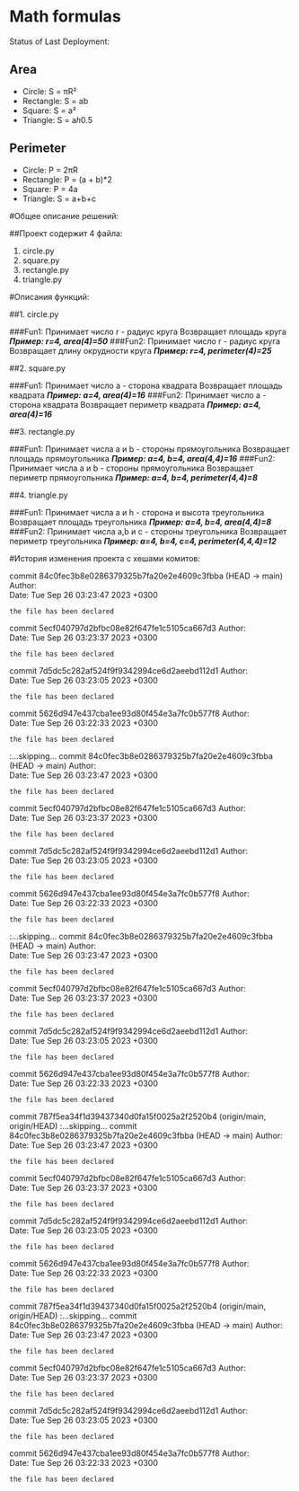 # Math formulas
Status of Last Deployment:<br>
<img scr="https://github.com/upravlenets/geometric_lib/workflows/CI/CD/badge.svg?branch=master"><br>
## Area
- Circle: S = πR²
- Rectangle: S = ab
- Square: S = a²
- Triangle: S = a*h*0.5

## Perimeter
- Circle: P = 2πR
- Rectangle: P = (a + b)*2
- Square: P = 4a
- Triangle: S = a+b+c

#Общее описание решений:

##Проект содержит 4 файла:
1. circle.py
2. square.py 
3. rectangle.py
4. triangle.py

#Описания функций:

##1. circle.py

###Fun1:
Принимает число r - радиус круга
Возвращает площадь круга
***Пример: r=4, area(4)=50***
###Fun2:
Принимает число r - радиус круга
Возвращает длину окрудности круга 
***Пример: r=4, perimeter(4)=25***

##2. square.py 

###Fun1:
Принимает число a - сторона квадрата
Возвращает площадь квадрата
***Пример: a=4, area(4)=16***
###Fun2:
Принимает число a - сторона квадрата
Возвращает периметр квадрата
***Пример: a=4, area(4)=16***

##3. rectangle.py

###Fun1:
Принимает числа а и b - стороны прямоугольника
Возвращает площадь прямоугольника
***Пример: a=4, b=4, area(4,4)=16***
###Fun2:
Принимает числа а и b - стороны прямоугольника
Возвращает периметр прямоугольника
***Пример: a=4, b=4, perimeter(4,4)=8***

##4. triangle.py

###Fun1:
Принимает числа а и h - сторона и высота треугольника
Возвращает площадь треугольника
***Пример: a=4, b=4, area(4,4)=8***
###Fun2:
Принимает числа а,b и с - стороны треугольника
Возвращает периметр треугольника
***Пример: a=4, b=4, с=4, perimeter(4,4,4)=12***

#История изменения проекта с хешами комитов:

commit 84c0fec3b8e0286379325b7fa20e2e4609c3fbba (HEAD -> main)
Author:  
Date:   Tue Sep 26 03:23:47 2023 +0300

    the file has been declared

commit 5ecf040797d2bfbc08e82f647fe1c5105ca667d3
Author:  
Date:   Tue Sep 26 03:23:37 2023 +0300

    the file has been declared

commit 7d5dc5c282af524f9f9342994ce6d2aeebd112d1
Author:  
Date:   Tue Sep 26 03:23:05 2023 +0300

    the file has been declared

commit 5626d947e437cba1ee93d80f454e3a7fc0b577f8
Author:  
Date:   Tue Sep 26 03:22:33 2023 +0300

    the file has been declared
:...skipping...
commit 84c0fec3b8e0286379325b7fa20e2e4609c3fbba (HEAD -> main)
Author:  
Date:   Tue Sep 26 03:23:47 2023 +0300

    the file has been declared

commit 5ecf040797d2bfbc08e82f647fe1c5105ca667d3
Author:  
Date:   Tue Sep 26 03:23:37 2023 +0300

    the file has been declared

commit 7d5dc5c282af524f9f9342994ce6d2aeebd112d1
Author:  
Date:   Tue Sep 26 03:23:05 2023 +0300

    the file has been declared

commit 5626d947e437cba1ee93d80f454e3a7fc0b577f8
Author:  
Date:   Tue Sep 26 03:22:33 2023 +0300

    the file has been declared

:...skipping...
commit 84c0fec3b8e0286379325b7fa20e2e4609c3fbba (HEAD -> main)
Author:  
Date:   Tue Sep 26 03:23:47 2023 +0300

    the file has been declared

commit 5ecf040797d2bfbc08e82f647fe1c5105ca667d3
Author:  
Date:   Tue Sep 26 03:23:37 2023 +0300

    the file has been declared

commit 7d5dc5c282af524f9f9342994ce6d2aeebd112d1
Author:  
Date:   Tue Sep 26 03:23:05 2023 +0300

    the file has been declared

commit 5626d947e437cba1ee93d80f454e3a7fc0b577f8
Author:  
Date:   Tue Sep 26 03:22:33 2023 +0300

    the file has been declared

commit 787f5ea34f1d39437340d0fa15f0025a2f2520b4 (origin/main, origin/HEAD)
:...skipping...
commit 84c0fec3b8e0286379325b7fa20e2e4609c3fbba (HEAD -> main)
Author:  
Date:   Tue Sep 26 03:23:47 2023 +0300

    the file has been declared

commit 5ecf040797d2bfbc08e82f647fe1c5105ca667d3
Author:  
Date:   Tue Sep 26 03:23:37 2023 +0300

    the file has been declared

commit 7d5dc5c282af524f9f9342994ce6d2aeebd112d1
Author:  
Date:   Tue Sep 26 03:23:05 2023 +0300

    the file has been declared

commit 5626d947e437cba1ee93d80f454e3a7fc0b577f8
Author:  
Date:   Tue Sep 26 03:22:33 2023 +0300

    the file has been declared

commit 787f5ea34f1d39437340d0fa15f0025a2f2520b4 (origin/main, origin/HEAD)
:...skipping...
commit 84c0fec3b8e0286379325b7fa20e2e4609c3fbba (HEAD -> main)
Author:  
Date:   Tue Sep 26 03:23:47 2023 +0300

    the file has been declared

commit 5ecf040797d2bfbc08e82f647fe1c5105ca667d3
Author:  
Date:   Tue Sep 26 03:23:37 2023 +0300

    the file has been declared

commit 7d5dc5c282af524f9f9342994ce6d2aeebd112d1
Author:  
Date:   Tue Sep 26 03:23:05 2023 +0300

    the file has been declared

commit 5626d947e437cba1ee93d80f454e3a7fc0b577f8
Author:  
Date:   Tue Sep 26 03:22:33 2023 +0300

    the file has been declared
